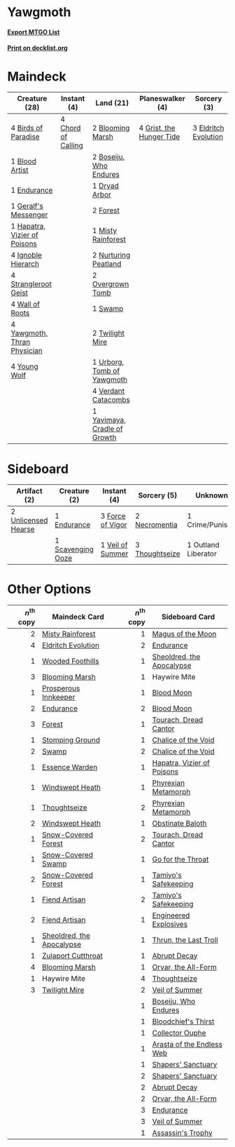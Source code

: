 # Yawgmoth

#### [Export MTGO List](../collection/Yawgmoth/Yawgmoth.txt)
#### [Print on decklist.org](http://decklist.org/?deckmain=4%09Birds%20of%20Paradise%0A1%09Blood%20Artist%0A2%09Blooming%20Marsh%0A2%09Boseiju,%20Who%20Endures%0A4%09Chord%20of%20Calling%0A1%09Dryad%20Arbor%0A3%09Eldritch%20Evolution%0A1%09Endurance%0A2%09Forest%0A1%09Geralf's%20Messenger%0A4%09Grist,%20the%20Hunger%20Tide%0A1%09Hapatra,%20Vizier%20of%20Poisons%0A4%09Ignoble%20Hierarch%0A1%09Misty%20Rainforest%0A2%09Nurturing%20Peatland%0A2%09Overgrown%20Tomb%0A4%09Strangleroot%20Geist%0A1%09Swamp%0A2%09Twilight%20Mire%0A1%09Urborg,%20Tomb%20of%20Yawgmoth%0A4%09Verdant%20Catacombs%0A4%09Wall%20of%20Roots%0A1%09Yavimaya,%20Cradle%20of%20Growth%0A4%09Yawgmoth,%20Thran%20Physician%0A4%09Young%20Wolf&deckside=1%09Crime/Punishment%0A1%09Endurance%0A3%09Force%20of%20Vigor%0A2%09Necromentia%0A1%09Outland%20Liberator%0A1%09Scavenging%20Ooze%0A3%09Thoughtseize%0A2%09Unlicensed%20Hearse%0A1%09Veil%20of%20Summer)
# Maindeck

|                                             Creature (28)                                             |                                         Instant (4)                                         |                                               Land (21)                                               |                                         Planeswalker (4)                                          |                                          Sorcery (3)                                          |
|-------------------------------------------------------------------------------------------------------|---------------------------------------------------------------------------------------------|-------------------------------------------------------------------------------------------------------|---------------------------------------------------------------------------------------------------|-----------------------------------------------------------------------------------------------|
|4 [Birds of Paradise](http://gatherer.wizards.com/Pages/Card/Details.aspx?multiverseid=129906)         |4 [Chord of Calling](http://gatherer.wizards.com/Pages/Card/Details.aspx?multiverseid=383209)|2 [Blooming Marsh](http://gatherer.wizards.com/Pages/Card/Details.aspx?multiverseid=417816)            |4 [Grist, the Hunger Tide](http://gatherer.wizards.com/Pages/Card/Details.aspx?multiverseid=522278)|3 [Eldritch Evolution](http://gatherer.wizards.com/Pages/Card/Details.aspx?multiverseid=414456)|
|1 [Blood Artist](http://gatherer.wizards.com/Pages/Card/Details.aspx?multiverseid=240178)              |                                                                                             |2 [Boseiju, Who Endures](http://gatherer.wizards.com/Pages/Card/Details.aspx?multiverseid=548579)      |                                                                                                   |                                                                                               |
|1 [Endurance](http://gatherer.wizards.com/Pages/Card/Details.aspx?multiverseid=522233)                 |                                                                                             |1 [Dryad Arbor](http://gatherer.wizards.com/Pages/Card/Details.aspx?multiverseid=136196)               |                                                                                                   |                                                                                               |
|1 [Geralf's Messenger](http://gatherer.wizards.com/Pages/Card/Details.aspx?multiverseid=243250)        |                                                                                             |2 [Forest](http://gatherer.wizards.com/Pages/Card/Details.aspx?multiverseid=439860)                    |                                                                                                   |                                                                                               |
|1 [Hapatra, Vizier of Poisons](http://gatherer.wizards.com/Pages/Card/Details.aspx?multiverseid=426901)|                                                                                             |1 [Misty Rainforest](http://gatherer.wizards.com/Pages/Card/Details.aspx?multiverseid=405102)          |                                                                                                   |                                                                                               |
|4 [Ignoble Hierarch](http://gatherer.wizards.com/Pages/Card/Details.aspx?multiverseid=522242)          |                                                                                             |2 [Nurturing Peatland](http://gatherer.wizards.com/Pages/Card/Details.aspx?multiverseid=464192)        |                                                                                                   |                                                                                               |
|4 [Strangleroot Geist](http://gatherer.wizards.com/Pages/Card/Details.aspx?multiverseid=262671)        |                                                                                             |2 [Overgrown Tomb](http://gatherer.wizards.com/Pages/Card/Details.aspx?multiverseid=405103)            |                                                                                                   |                                                                                               |
|4 [Wall of Roots](http://gatherer.wizards.com/Pages/Card/Details.aspx?multiverseid=220566)             |                                                                                             |1 [Swamp](http://gatherer.wizards.com/Pages/Card/Details.aspx?multiverseid=439858)                     |                                                                                                   |                                                                                               |
|4 [Yawgmoth, Thran Physician](http://gatherer.wizards.com/Pages/Card/Details.aspx?multiverseid=464065) |                                                                                             |2 [Twilight Mire](http://gatherer.wizards.com/Pages/Card/Details.aspx?multiverseid=442237)             |                                                                                                   |                                                                                               |
|4 [Young Wolf](http://gatherer.wizards.com/Pages/Card/Details.aspx?multiverseid=262872)                |                                                                                             |1 [Urborg, Tomb of Yawgmoth](http://gatherer.wizards.com/Pages/Card/Details.aspx?multiverseid=383425)  |                                                                                                   |                                                                                               |
|                                                                                                       |                                                                                             |4 [Verdant Catacombs](http://gatherer.wizards.com/Pages/Card/Details.aspx?multiverseid=405113)         |                                                                                                   |                                                                                               |
|                                                                                                       |                                                                                             |1 [Yavimaya, Cradle of Growth](http://gatherer.wizards.com/Pages/Card/Details.aspx?multiverseid=522337)|                                                                                                   |                                                                                               |


# Sideboard

|                                         Artifact (2)                                         |                                        Creature (2)                                        |                                        Instant (4)                                        |                                       Sorcery (5)                                       |    Unknown (2)    |
|----------------------------------------------------------------------------------------------|--------------------------------------------------------------------------------------------|-------------------------------------------------------------------------------------------|-----------------------------------------------------------------------------------------|-------------------|
|2 [Unlicensed Hearse](http://gatherer.wizards.com/Pages/Card/Details.aspx?multiverseid=555447)|1 [Endurance](http://gatherer.wizards.com/Pages/Card/Details.aspx?multiverseid=522233)      |3 [Force of Vigor](http://gatherer.wizards.com/Pages/Card/Details.aspx?multiverseid=464113)|2 [Necromentia](http://gatherer.wizards.com/Pages/Card/Details.aspx?multiverseid=485439) |1 Crime/Punishment |
|                                                                                              |1 [Scavenging Ooze](http://gatherer.wizards.com/Pages/Card/Details.aspx?multiverseid=420783)|1 [Veil of Summer](http://gatherer.wizards.com/Pages/Card/Details.aspx?multiverseid=466952)|3 [Thoughtseize](http://gatherer.wizards.com/Pages/Card/Details.aspx?multiverseid=438676)|1 Outland Liberator|


# Other Options

|*n*<sup>th</sup> copy|                                           Maindeck Card                                            |*n*<sup>th</sup> copy|                                           Sideboard Card                                            |
|--------------------:|----------------------------------------------------------------------------------------------------|--------------------:|-----------------------------------------------------------------------------------------------------|
|                    2|[Misty Rainforest](http://gatherer.wizards.com/Pages/Card/Details.aspx?multiverseid=405102)         |                    1|[Magus of the Moon](http://gatherer.wizards.com/Pages/Card/Details.aspx?multiverseid=136152)         |
|                    4|[Eldritch Evolution](http://gatherer.wizards.com/Pages/Card/Details.aspx?multiverseid=414456)       |                    2|[Endurance](http://gatherer.wizards.com/Pages/Card/Details.aspx?multiverseid=522233)                 |
|                    1|[Wooded Foothills](http://gatherer.wizards.com/Pages/Card/Details.aspx?multiverseid=405116)         |                    1|[Sheoldred, the Apocalypse](http://gatherer.wizards.com/Pages/Card/Details.aspx?multiverseid=574587) |
|                    3|[Blooming Marsh](http://gatherer.wizards.com/Pages/Card/Details.aspx?multiverseid=417816)           |                    1|Haywire Mite                                                                                         |
|                    1|[Prosperous Innkeeper](http://gatherer.wizards.com/Pages/Card/Details.aspx?multiverseid=527487)     |                    1|[Blood Moon](http://gatherer.wizards.com/Pages/Card/Details.aspx?multiverseid=45386)                 |
|                    2|[Endurance](http://gatherer.wizards.com/Pages/Card/Details.aspx?multiverseid=522233)                |                    2|[Blood Moon](http://gatherer.wizards.com/Pages/Card/Details.aspx?multiverseid=45386)                 |
|                    3|[Forest](http://gatherer.wizards.com/Pages/Card/Details.aspx?multiverseid=439860)                   |                    1|[Tourach, Dread Cantor](http://gatherer.wizards.com/Pages/Card/Details.aspx?multiverseid=522178)     |
|                    1|[Stomping Ground](http://gatherer.wizards.com/Pages/Card/Details.aspx?multiverseid=405110)          |                    1|[Chalice of the Void](http://gatherer.wizards.com/Pages/Card/Details.aspx?multiverseid=442211)       |
|                    2|[Swamp](http://gatherer.wizards.com/Pages/Card/Details.aspx?multiverseid=439858)                    |                    2|[Chalice of the Void](http://gatherer.wizards.com/Pages/Card/Details.aspx?multiverseid=442211)       |
|                    1|[Essence Warden](http://gatherer.wizards.com/Pages/Card/Details.aspx?multiverseid=389505)           |                    1|[Hapatra, Vizier of Poisons](http://gatherer.wizards.com/Pages/Card/Details.aspx?multiverseid=426901)|
|                    1|[Windswept Heath](http://gatherer.wizards.com/Pages/Card/Details.aspx?multiverseid=405115)          |                    1|[Phyrexian Metamorph](http://gatherer.wizards.com/Pages/Card/Details.aspx?multiverseid=214375)       |
|                    1|[Thoughtseize](http://gatherer.wizards.com/Pages/Card/Details.aspx?multiverseid=438676)             |                    2|[Phyrexian Metamorph](http://gatherer.wizards.com/Pages/Card/Details.aspx?multiverseid=214375)       |
|                    2|[Windswept Heath](http://gatherer.wizards.com/Pages/Card/Details.aspx?multiverseid=405115)          |                    1|[Obstinate Baloth](http://gatherer.wizards.com/Pages/Card/Details.aspx?multiverseid=438745)          |
|                    1|[Snow-Covered Forest](http://gatherer.wizards.com/Pages/Card/Details.aspx?multiverseid=121192)      |                    2|[Tourach, Dread Cantor](http://gatherer.wizards.com/Pages/Card/Details.aspx?multiverseid=522178)     |
|                    1|[Snow-Covered Swamp](http://gatherer.wizards.com/Pages/Card/Details.aspx?multiverseid=121256)       |                    1|[Go for the Throat](http://gatherer.wizards.com/Pages/Card/Details.aspx?multiverseid=433046)         |
|                    2|[Snow-Covered Forest](http://gatherer.wizards.com/Pages/Card/Details.aspx?multiverseid=121192)      |                    1|[Tamiyo's Safekeeping](http://gatherer.wizards.com/Pages/Card/Details.aspx?multiverseid=548521)      |
|                    1|[Fiend Artisan](http://gatherer.wizards.com/Pages/Card/Details.aspx?multiverseid=479740)            |                    2|[Tamiyo's Safekeeping](http://gatherer.wizards.com/Pages/Card/Details.aspx?multiverseid=548521)      |
|                    2|[Fiend Artisan](http://gatherer.wizards.com/Pages/Card/Details.aspx?multiverseid=479740)            |                    1|[Engineered Explosives](http://gatherer.wizards.com/Pages/Card/Details.aspx?multiverseid=50139)      |
|                    1|[Sheoldred, the Apocalypse](http://gatherer.wizards.com/Pages/Card/Details.aspx?multiverseid=574587)|                    1|[Thrun, the Last Troll](http://gatherer.wizards.com/Pages/Card/Details.aspx?multiverseid=214050)     |
|                    1|[Zulaport Cutthroat](http://gatherer.wizards.com/Pages/Card/Details.aspx?multiverseid=442106)       |                    1|[Abrupt Decay](http://gatherer.wizards.com/Pages/Card/Details.aspx?multiverseid=456061)              |
|                    4|[Blooming Marsh](http://gatherer.wizards.com/Pages/Card/Details.aspx?multiverseid=417816)           |                    1|[Orvar, the All-Form](http://gatherer.wizards.com/Pages/Card/Details.aspx?multiverseid=503678)       |
|                    1|Haywire Mite                                                                                        |                    4|[Thoughtseize](http://gatherer.wizards.com/Pages/Card/Details.aspx?multiverseid=438676)              |
|                    3|[Twilight Mire](http://gatherer.wizards.com/Pages/Card/Details.aspx?multiverseid=442237)            |                    2|[Veil of Summer](http://gatherer.wizards.com/Pages/Card/Details.aspx?multiverseid=466952)            |
|                     |                                                                                                    |                    1|[Boseiju, Who Endures](http://gatherer.wizards.com/Pages/Card/Details.aspx?multiverseid=548579)      |
|                     |                                                                                                    |                    1|[Bloodchief's Thirst](http://gatherer.wizards.com/Pages/Card/Details.aspx?multiverseid=491729)       |
|                     |                                                                                                    |                    1|[Collector Ouphe](http://gatherer.wizards.com/Pages/Card/Details.aspx?multiverseid=464107)           |
|                     |                                                                                                    |                    1|[Arasta of the Endless Web](http://gatherer.wizards.com/Pages/Card/Details.aspx?multiverseid=476416) |
|                     |                                                                                                    |                    1|[Shapers' Sanctuary](http://gatherer.wizards.com/Pages/Card/Details.aspx?multiverseid=435362)        |
|                     |                                                                                                    |                    2|[Shapers' Sanctuary](http://gatherer.wizards.com/Pages/Card/Details.aspx?multiverseid=435362)        |
|                     |                                                                                                    |                    2|[Abrupt Decay](http://gatherer.wizards.com/Pages/Card/Details.aspx?multiverseid=456061)              |
|                     |                                                                                                    |                    2|[Orvar, the All-Form](http://gatherer.wizards.com/Pages/Card/Details.aspx?multiverseid=503678)       |
|                     |                                                                                                    |                    3|[Endurance](http://gatherer.wizards.com/Pages/Card/Details.aspx?multiverseid=522233)                 |
|                     |                                                                                                    |                    3|[Veil of Summer](http://gatherer.wizards.com/Pages/Card/Details.aspx?multiverseid=466952)            |
|                     |                                                                                                    |                    1|[Assassin's Trophy](http://gatherer.wizards.com/Pages/Card/Details.aspx?multiverseid=452902)         |

